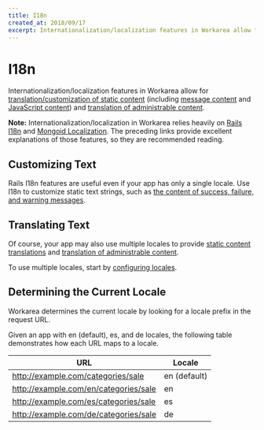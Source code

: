 ```yaml
---
title: I18n
created_at: 2018/09/17
excerpt: Internationalization/localization features in Workarea allow for translation/customization of static content (including message content and JavaScript content) and translation of administrable content.
---
```


# I18n

Internationalization/localization features in Workarea allow for [translation/customization of static content](/articles/translate-or-customize-static-content.html) (including [message content](/articles/translate-or-customize-message-content.html) and [JavaScript content](/articles/translate-javascript-content.html)) and [translation of administrable content](/articles/translate-administrable-content.html).

**Note:** Internationalization/localization in Workarea relies heavily on [Rails I18n](http://guides.rubyonrails.org/i18n.html) and [Mongoid Localization](https://docs.mongodb.org/ecosystem/tutorial/ruby-mongoid-tutorial/#localized-fields). The preceding links provide excellent explanations of those features, so they are recommended reading.

## Customizing Text

Rails I18n features are useful even if your app has only a single locale. Use I18n to customize static text strings, such as [the content of success, failure, and warning messages](/articles/translate-or-customize-message-content.html).

## Translating Text

Of course, your app may also use multiple locales to provide [static content translations](/articles/translate-or-customize-static-content.html) and [translation of administrable content](/articles/translate-administrable-content.html).

To use multiple locales, start by [configuring locales](/articles/configure-locales.html).

## Determining the Current Locale

Workarea determines the current locale by looking for a locale prefix in the request URL.

Given an app with en (default), es, and de locales, the following table demonstrates how each URL maps to a locale.

| URL | Locale |
| --- | --- |
| http://example.com/categories/sale | en (default) |
| http://example.com/en/categories/sale | en |
| http://example.com/es/categories/sale | es |
| http://example.com/de/categories/sale | de |


